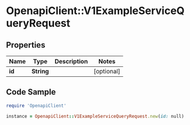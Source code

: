 # OpenapiClient::V1ExampleServiceQueryRequest

## Properties

Name | Type | Description | Notes
------------ | ------------- | ------------- | -------------
**id** | **String** |  | [optional] 

## Code Sample

```ruby
require 'OpenapiClient'

instance = OpenapiClient::V1ExampleServiceQueryRequest.new(id: null)
```


